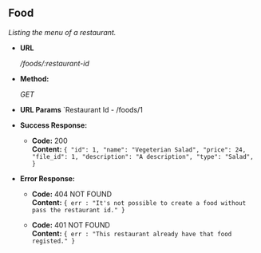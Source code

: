 **Food**
----
  _Listing the menu of a restaurant._

* **URL**

  _/foods/:restaurant-id_

* **Method:**
  
  _GET_

* **URL Params**
  `Restaurant Id - /foods/1 

* **Success Response:**
  
  * **Code:** 200 <br />
    **Content:** `{
                    "id": 1,
                    "name": "Vegeterian Salad",
                    "price": 24,
                    "file_id": 1,
                    "description": "A description",
                    "type": "Salad",
                  }`
 
* **Error Response:**

  * **Code:** 404 NOT FOUND <br />
    **Content:** `{ err : "It's not possible to create a food without pass the restaurant id." }`
  
  * **Code:** 401 NOT FOUND <br />
    **Content:** `{ err : "This restaurant already have that food registed." }`



